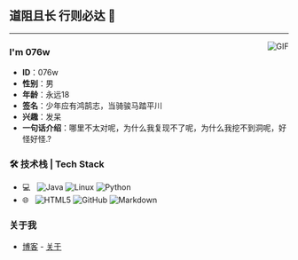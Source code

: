 ## 道阻且长 行则必达 👋
---
<img align="right" alt="GIF" src="https://raw.githubusercontent.com/JoeyBling/JoeyBling/master/pic/pusheencode.gif" />

### I'm 076w

- **ID**：076w
- **性别**：男
- **年龄**：永远18
- **签名**：少年应有鸿鹄志，当骑骏马踏平川
- **兴趣**：发呆
- **一句话介绍**：哪里不太对呢，为什么我复现不了呢，为什么我挖不到洞呢，好怪好怪.?

### 🛠 技术栈 | Tech Stack

- 💻 &#160; ![Java](https://img.shields.io/badge/-Java-333333?style=flat&logo=Java&logoColor=007396)
![Linux](https://img.shields.io/badge/-Linux-333333?style=flat&logo=Linux&logoColor=FCC624)
![Python](https://img.shields.io/badge/python-v3.7-blue)
- 🌐 &#160; ![HTML5](https://img.shields.io/badge/-HTML5-333333?style=flat&logo=HTML5)
![GitHub](https://img.shields.io/badge/-GitHub-333333?style=flat&logo=github)
![Markdown](https://img.shields.io/badge/-Markdown-333333?style=flat&logo=markdown)


### 关于我
- [博客](http://www.076w.cn/)  - [关于](http://www.076w.cn/about/)



